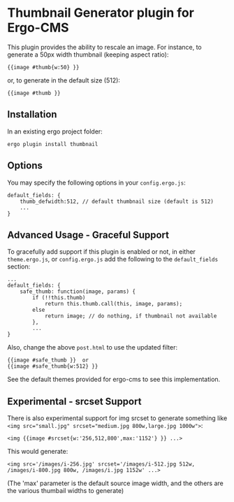 # Thumbnail Generator plugin for Ergo-CMS

This plugin provides the ability to rescale an image. For instance, to generate a 50px width thumbnail (keeping aspect ratio):

```
{{image #thumb{w:50} }}
```

or, to generate in the default size (512):

```
{{image #thumb }}
```

## Installation

In an existing ergo project folder:

```
ergo plugin install thumbnail
```

## Options 

You may specify the following options in your `config.ergo.js`:

```
default_fields: {
	thumb_defwidth:512, // default thumbnail size (default is 512)
	...
}
```


## Advanced Usage - Graceful Support

To gracefully add support if this plugin is enabled or not, in either `theme.ergo.js`, or `config.ergo.js` add the following to the `default_fields` section:

```
...
default_fields: {
	safe_thumb: function(image, params) { 
		if (!!this.thumb) 
			return this.thumb.call(this, image, params);
		else
			return image; // do nothing, if thumbnail not available
		},
		...
}
```

Also, change the above `post.html` to use the updated filter:
```
{{image #safe_thumb }}  or
{{image #safe_thumb{w:512} }}
```


See the default themes provided for ergo-cms to see this implementation.


## Experimental - srcset Support

There is also experimental support for img srcset to generate something like `<img src="small.jpg" srcset="medium.jpg 800w,large.jpg 1000w">`:

```
<img {{image #srcset{w:'256,512,800',max:'1152'} }} ...>
```

This would generate:

```
<img src='/images/i-256.jpg' srcset='/images/i-512.jpg 512w, /images/i-800.jpg 800w, /images/i.jpg 1152w' ...>
```

(The 'max' parameter is the default source image width, and the others are the various thumbail widths to generate)



